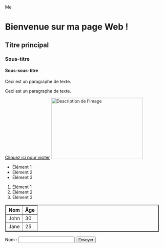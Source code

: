  Me

<!DOCTYPE html>
<html lang="fr">
  <head>
    <meta charset="UTF-8">
    <meta name="viewport" content="width=device-width, initial-scale=1.0">
    <title>Ma Première Page HTML</title>
  </head>
  <body>
    <h1>Bienvenue sur ma page Web !</h1>
	<h2>Titre principal</h2>
	<h3>Sous-titre</h3>
	<h4>Sous-sous-titre</h4>
    <p>Ceci est un paragraphe de texte.</p>
	<p>Ceci est un paragraphe de texte.</p>
	<a href="https://www.example.com">Cliquez ici pour visiter</a>
	<img src="IMG_20241118_100050.jpg" alt="Description de l'image" width="300" height="200">
	<ul>
	  <li>Élément 1</li>
	  <li>Élément 2</li>
	  <li>Élément 3</li>
	</ul>
	<ol>
	  <li>Élément 1</li>
	  <li>Élément 2</li>
	  <li>Élément 3</li>
	</ol>
	<table border="2">
	  <tr>
        <th>Nom</th>
        <th>Âge</th>
	  </tr>
	  <tr>
        <td>John</td>
        <td>30</td>
	  </tr>
	  <tr>
        <td>Jane</td>
        <td>25</td>
	  </tr>
	</table>
	<form action="/soumettre" method="POST">
	  <label for="nom">Nom :</label>
	  <input type="text" id="nom" name="nom">
	  <input type="submit" value="Envoyer">
	</form>
  </body>
</html>

